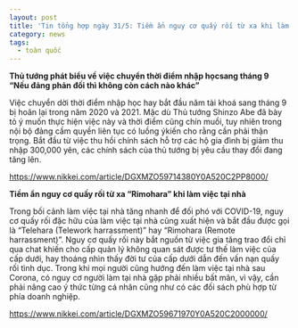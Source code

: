 ```yaml
---
layout: post
title: 'Tin tổng hợp ngày 31/5: Tiềm ẩn nguy cơ quấy rối từ xa khi làm việc tại nhà'
category: news
tags: 
  - toàn quốc
---
```

**Thủ tướng phát biểu về việc chuyển thời điểm nhập họcsang tháng 9 “Nếu đảng phản đối thì không còn cách nào khác”**

Việc chuyển dời thời điểm nhập học hay bắt đầu năm tài khoá sang tháng 9 bị hoãn lại trong năm 2020 và 2021. Mặc dù Thủ tướng Shinzo Abe đã bày tỏ ý muốn thực hiện việc này và thời điểm cũng chín muồi, tuy nhiên trong nội bộ đảng cầm quyền liên tục có luồng ýkiến cho rằng cần phải thận trọng. Bắt đầu từ việc thu hồi chính sách hỗ trợ các hộ gia đình bị giảm thu nhập 300,000 yên, các chính sách của thủ tướng bị yêu cầu thay đổi đang tăng lên. 

<https://www.nikkei.com/article/DGXMZO59714380Y0A520C2PP8000/>

**Tiềm ẩn nguy cơ quấy rối từ xa “Rimohara” khi làm việc tại nhà**

Trong bối cảnh làm việc tại nhà tăng nhanh để đối phó với COVID-19, nguy cơ quấy rối đặc hữu của làm việc tại nhà cũng xuất hiện và bắt đầu được gọi là “Telehara (Telework harrassment)” hay “Rimohara (Remote harrassment)”. Nguy cơ quấy rối này bắt nguồn từ việc gia tăng trao đổi chỉ qua chat khiến cho cấp quản lý không quan sát được tư thế làm việc của cấp dưới, hay thoáng nhìn thấy đời tư của cấp dưới dẫn đến vấn nạn quấy rối tình dục. Trong khi mọi người cũng hướng đến làm việc tại nhà sau Corona, có nguy cơ người làm tại nhà gặp phải nhiều bất mãn, vì vậy, cần phải nâng cao ý thức từng cá nhân cũng như có các đối sách phù hợp từ phía doanh nghiệp.

<https://www.nikkei.com/article/DGXMZO59671970Y0A520C2000000/>

